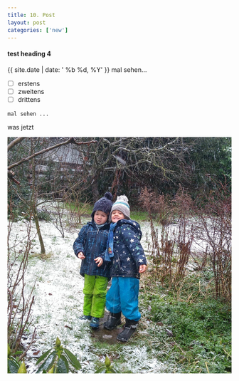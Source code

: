 ```yaml
---
title: 10. Post
layout: post
categories: ['new']
---
```


#### test heading 4

{{ site.date | date: ' %b %d, %Y' }}
mal sehen...

* [ ] erstens
* [ ] zweitens
* [ ] drittens

```das
mal sehen ...
```

was jetzt

![](assets/20250214_195342_IMG_20210106_104145_freigestellt_sharp.jpg)

